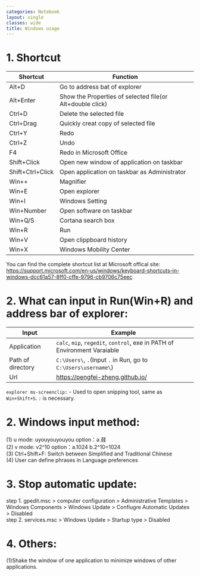 ```yaml
---
categories: Notebook
layout: single
classes: wide
title: Windows usage
---
```


# 1. Shortcut

| Shortcut         | Function                                                  |
| ---              | ---                                                       |
| Alt+D            | Go to address bat of explorer                             |
| Alt+Enter        | Show the Properties of selected file(or Alt+double click) |
| Ctrl+D           | Delete the selected file                                  |
| Ctrl+Drag        | Quickly creat copy of selected file                       |
| Ctrl+Y           | Redo                                                      |
| Ctrl+Z           | Undo                                                      |
| F4               | Redo in Microsoft Office                                  |
| Shift+Click      | Open new window of application on taskbar                 |
| Shift+Ctrl+Click | Open application on taskbar as Administrator              |
| Win++            | Magnifier                                                 |
| Win+E            | Open explorer                                             |
| Win+I            | Windows Setting                                           |
| Win+Number       | Open software on taskbar                                  |
| Win+Q/S          | Cortana search box                                        |
| Win+R            | Run                                                       |
| Win+V            | Open clippboard history                                   |
| Win+X            | Windows Mobility Center                                   |

You can find the complete shortcut list at Microsoft offical site:  
<https://support.microsoft.com/en-us/windows/keyboard-shortcuts-in-windows-dcc61a57-8ff0-cffe-9796-cb9706c75eec>

# 2. What can input in Run(Win+R) and address bar of explorer:  

| Input             | Example                                                                   |
| ---               | ---                                                                       |
| Application       | `calc`, `mip`, `regedit`, `control`, exe in PATH of Environment Varaiable |
| Path of directory | `C:\Users\`, `.`(Input `.` in Run, go to `C:\Users\username\`)            |
| Url               | <https://pengfei-zheng.github.io/>                                        |

`explorer ms-screenclip:` - Used to open snipping tool, same as `Win+Shift+S`. `:` is necessary.

# 2. Windows input method:
(1)  u mode: uyouyouyouyou   option：a.叕  
(2)  v mode: v2^10           option：a.1024 b.2^10=1024  
(3)  Ctrl+Shift+F: Switch between Simplified and Traditional Chinese  
(4)  User can define phrases in Language preferences  

# 3. Stop automatic update:
step 1. gpedit.msc > computer configuration > Administrative Templates > Windows Components > Windows Update > Confiugre Automatic Updates > Disabled  
step 2. services.msc > Windows Update > Startup type > Disabled

# 4. Others:
(1)Shake the window of one application to minimize windows of other applications. 

